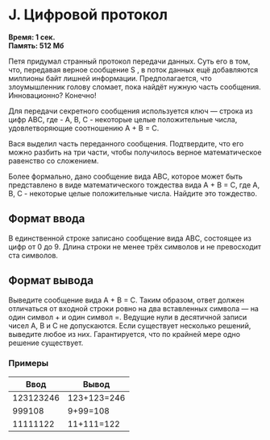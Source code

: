<h1 class="title">J. Цифровой протокол</h1>
<p><b>Время: 1 сек.<br>Память: 512 Мб</b></p>
<p>Петя придумал странный протокол передачи данных. Суть его в том, что, передавая верное сообщение S , в поток данных ещё добавляются миллионы байт лишней информации. Предполагается, что злоумышленник голову сломает, пока найдёт нужную часть сообщения. Инновационно? Конечно!</p>
<p>Для передачи секретного сообщения используется ключ — строка из цифр ABC, где - A, B, C - некоторые целые положительные числа, удовлетворяющие соотношению A + B = C.</p>
<p>Вася выделил часть переданного сообщения. Подтвердите, что его можно разбить на три части, чтобы получилось верное математическое равенство со сложением.</p>
<p>Более формально, дано сообщение вида ABC,  которое может быть представлено в виде математического тождества вида A + B = C, где A, B, C - некоторые целые положительные числа. Найдите это тождество.</p>
<h2>Формат ввода</h2>
<p>В единственной строке записано сообщение вида ABC, состоящее из цифр от 0 до 9. Длина строки не менее трёх символов и не превосходит ста символов.</p>
<h2>Формат вывода</h2>
<p>Выведите сообщение вида A + B = C. Таким образом, ответ должен отличаться от входной строки ровно на два вставленных символа — на один символ + и один символ =. Ведущие нули в десятичной записи чисел A, B и C не допускаются. Если существует несколько решений, выведите любое из них. Гарантируется, что по крайней мере одно решение существует.</p>
<h3>Примеры</h3>
<table class="sample-tests">
  <thead>
     <tr>
        <th>Ввод</th>
        <th>Вывод</th>
     </tr>
  </thead>
  <tbody>
     <tr>
        <td>123123246</td>
        <td>123+123=246</td>
     </tr>
     <tr>
        <td>999108</td>
        <td>9+99=108</td>
     </tr>
     <tr>
        <td>11111122</td>
        <td>11+111=122</td>
     </tr>
  </tbody>
</table>